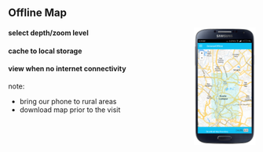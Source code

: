 ##  Offline Map

<img style="background:none; border:none; box-shadow:none; float:right; max-width: 25%; max-height: 25%; " src="resources/tmom-12.png">

#### select depth/zoom level
#### cache to local storage
#### view when no internet connectivity

note:
- bring our phone to rural areas 
- download map prior to the visit
